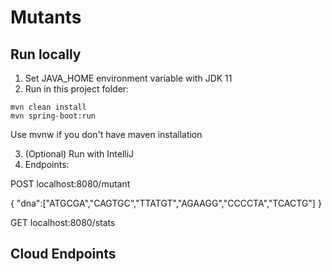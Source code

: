 # Mutants

## Run locally

1. Set JAVA_HOME environment variable with JDK 11
2. Run in this project folder:

````
mvn clean install
mvn spring-boot:run
````

Use mvnw if you don't have maven installation

3. (Optional) Run with IntelliJ
4. Endpoints:

POST localhost:8080/mutant

{
 "dna":["ATGCGA","CAGTGC","TTATGT","AGAAGG","CCCCTA","TCACTG"]
}

GET localhost:8080/stats

## Cloud Endpoints

